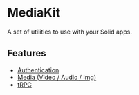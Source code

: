 # MediaKit

A set of utilities to use with your Solid apps.

## Features

- [Authentication](./packages/auth/README.md)
- [Media (Video / Audio / Img)](./packages/media/README.md)
- [tRPC](./packages/trpc/README.md)
